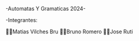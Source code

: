 -Automatas  Y  Gramaticas  2024-

-Integrantes:

👩‍💻Matias Vilches Bru
👩‍💻Bruno Romero
👩‍💻Jose Ruti
